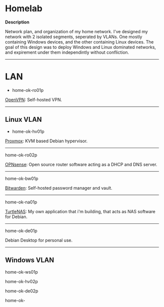 # Homelab

**Description**

Network plan, and organization of my home network. I've designed my network with 2 isolated segments, seperated by VLANs. One mostly containing Windows devices, and the other containing Linux devices. The goal of this design was to deploy Windows and Linux dominated networks, and expirement under them independintly without confliction.

______________________________________________________________________________________________________________________________________________________________________________

# LAN

* home-ok-ro01p

[OpenVPN](https://github.com/OpenVPN/openvpn): Self-hosted VPN.

______________________________________________________________________________


## Linux VLAN

* home-ok-hv01p

[Proxmox](https://www.proxmox.com/en/): KVM based Debian hypervisor. 

______________________________________________________________________________

home-ok-ro02p

[OPNsense](https://opnsense.org/): Open source router software acting as a DHCP and DNS server.

______________________________________________________________________________

home-ok-bw01p

[Bitwarden](https://github.com/bitwarden/server): Self-hosted password manager and vault.

______________________________________________________________________________

home-ok-na01p

[TurtleNAS](https://github.com/allenc125789/TurtleNAS): My own application that i'm building, that acts as NAS software for Debian.

______________________________________________________________________________

home-ok-de01p

Debian Desktop for personal use.

______________________________________________________________________________

## Windows VLAN

home-ok-ws01p

home-ok-hv02p

home-ok-de02p

home-ok-


